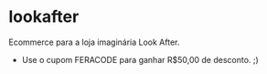 # lookafter
Ecommerce para a loja imaginária Look After.
* Use o cupom FERACODE para ganhar R$50,00 de desconto. ;)

